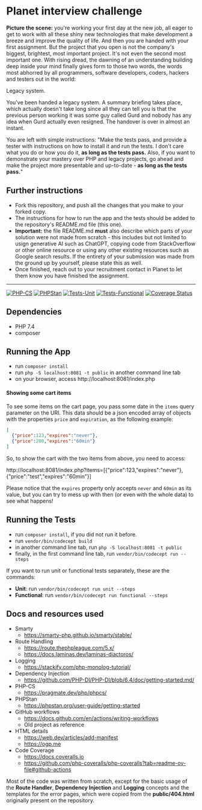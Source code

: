 # Planet interview challenge

**Picture the scene:** you're working your first day at the new job, all eager to get to work with all these shiny new technologies that make development a breeze and improve the quality of life. And then you are handed with your first assignment.
But the project that you open is not the company's biggest, brightest, most important project.
It's not even the second most important one.
With rising dread, the dawning of an understanding building deep inside your mind finally gives form to those two words, the words most abhorred by all programmers, software developers, coders, hackers and testers out in the world:

Legacy system.

You've been handed a legacy system.
A summary briefing takes place, which actually doesn't take long since all they can tell you is that the previous person working it was some guy called Gurd and nobody has any idea when Gurd actually even resigned. The handover is over in almost an instant.

You are left with simple instructions: "Make the tests pass, and provide a tester with instructions on how to install it and run the tests. I don't care what you do or how you do it, **as long as the tests pass.** Also, if you want to demonstrate your mastery over PHP and legacy projects, go ahead and make the project more presentable and up-to-date - **as long as the tests pass.**"

## Further instructions
- Fork this repository, and push all the changes that you make to your forked copy.
- The instructions for how to run the app and the tests should be added to the repository's README.md file (this one).
- **Important:** the file README.md **must** also describe which parts of your solution were not made from scratch - this includes but not limited to usign generative AI such as ChatGPT, copying code from StackOverflow or other online resource or using any other existing resources such as Google search results. If the entirety of your submission was made from the ground up by yourself, please state this as well.
- Once finished, reach out to your recruitment contact in Planet to let them know you have finished the assignment.

---
[![PHP-CS](https://github.com/LilianaLessa/planet-interview-challenge/actions/workflows/phpcs.yml/badge.svg)](https://github.com/LilianaLessa/planet-interview-challenge/actions/workflows/phpcs.yml)
[![PHPStan](https://github.com/LilianaLessa/planet-interview-challenge/actions/workflows/phpstan.yml/badge.svg)](https://github.com/LilianaLessa/planet-interview-challenge/actions/workflows/phpstan.yml)
[![Tests-Unit](https://github.com/LilianaLessa/planet-interview-challenge/actions/workflows/tests_unit.yml/badge.svg)](https://github.com/LilianaLessa/planet-interview-challenge/actions/workflows/tests_unit.yml)
[![Tests-Functional](https://github.com/LilianaLessa/planet-interview-challenge/actions/workflows/tests_functional.yml/badge.svg)](https://github.com/LilianaLessa/planet-interview-challenge/actions/workflows/tests_functional.yml)
[![Coverage Status](https://coveralls.io/repos/github/LilianaLessa/planet-interview-challenge/badge.svg?branch=main)](https://coveralls.io/github/LilianaLessa/planet-interview-challenge)
## Dependencies

- PHP 7.4
- composer

## Running the App
- run `composer install`
- run `php -S localhost:8081 -t public` in another command line tab
- on your browser, access http://localhost:8081/index.php

#### Showing some cart items
To see some items on the cart page, you pass some date in the `items` query parameter on the  URI. 
This data should be a json encoded array of objects with the properties `price` and `expiration`, as the following example:

```json
[
  {"price":123,"expires":"never"},
  {"price":200,"expires":"60min"}
]
```

So, to show the cart with the two items from above, 
you need to access:

http://localhost:8081/index.php?items=[{"price":123,"expires":"never"},{"price":"test","expires":"60min"}]

Please notice that the `expires` property only accepts `never` and `60min` as its value, 
but you can try to mess up with then (or even with the whole data) to see what happens!

## Running the Tests
- run `composer install`, if you did not run it before.
- run `vendor/bin/codecept build`
- in another command line tab, run `php -S localhost:8081 -t public` 
- finally, in the first command line tab, run `vendor/bin/codecept run --steps`

If you want to run unit or functional tests separately, these are the commands: 

- **Unit**:  run `vendor/bin/codecept run unit --steps`
- **Functional**:  run `vendor/bin/codecept run functional --steps`

## Docs and resources used

- Smarty
  - https://smarty-php.github.io/smarty/stable/
- Route Handling
  - https://route.thephpleague.com/5.x/
  - https://docs.laminas.dev/laminas-diactoros/
- Logging
  - https://stackify.com/php-monolog-tutorial/
- Dependency Injection
  - https://github.com/PHP-DI/PHP-DI/blob/6.4/doc/getting-started.md/
- PHP-CS
  - https://pragmate.dev/php/phpcs/
- PHPStan
  - https://phpstan.org/user-guide/getting-started
- GitHub workflows
  - https://docs.github.com/en/actions/writing-workflows
  - Old project as reference
- HTML details
  - https://web.dev/articles/add-manifest
  - https://ogp.me
- Code Coverage
  - https://docs.coveralls.io
  - https://github.com/php-coveralls/php-coveralls?tab=readme-ov-file#github-actions

Most of the code was written from scratch, except for the basic usage of the 
**Route Handler**, **Dependency Injection** and **Logging** concepts 
and the templates for the error pages, which were copied from 
the **public/404.html** originally present on the repository. 
